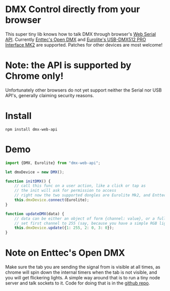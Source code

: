 # DMX Control directly from your browser

This super tiny lib knows how to talk DMX through browser's [Web Serial API](https://developer.mozilla.org/en-US/docs/Web/API/Web_Serial_API).
Currently [Enttec's Open DMX](https://www.enttec.com/product/lighting-communication-protocols/dmx512/open-dmx-usb/) and
[Eurolite's USB-DMX512 PRO Interface MK2](https://www.thomann.de/gb/eurolite_usb_dmx512_pro_interface_mk2.htm) are supported.
Patches for other devices are most welcome!

# Note: the API is supported by Chrome only!

Unfortunately other browsers do not yet support neither the Serial nor USB API's, generally claiming security reasons.

# Install

`npm install dmx-web-api`

# Demo

```javascript
import {DMX, Eurolite} from "dmx-web-api";

let dmxDevice = new DMX();

function initDMX() {
    // call this func on a user action, like a click or tap as
    // the init will ask for permission to access
    // right now the two supported dongles are Eurolite Mk2, and Enttect Open USB
    this.dmxDevice.connect(Eurolite);
}

function updateDMX(data) {
    // data can be either an object of form {channel: value}, or a full 512 element array.
    // set first channel to 255 (say, because you have a simple RGB light listening on address 1)
    this.dmxDevice.update({1: 255, 2: 0, 3: 0});
}
```

# Note on Enttec's Open DMX

Make sure the tab you are sending the signal from is visible at all times, as chrome will spin down the internal
timers when the tab is not visible, and you will get flickering lights.
A simple way around that is to run a tiny node server and talk sockets to it. Code for doing that is in the [github repo](https://github.com/tstriker/dmx-web-api/tree/main/node-server).
